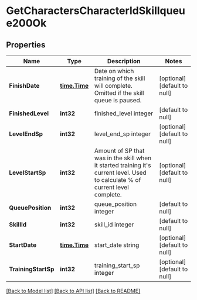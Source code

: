 # GetCharactersCharacterIdSkillqueue200Ok

## Properties
Name | Type | Description | Notes
------------ | ------------- | ------------- | -------------
**FinishDate** | [**time.Time**](time.Time.md) | Date on which training of the skill will complete. Omitted if the skill queue is paused. | [optional] [default to null]
**FinishedLevel** | **int32** | finished_level integer | [default to null]
**LevelEndSp** | **int32** | level_end_sp integer | [optional] [default to null]
**LevelStartSp** | **int32** | Amount of SP that was in the skill when it started training it&#x27;s current level. Used to calculate % of current level complete. | [optional] [default to null]
**QueuePosition** | **int32** | queue_position integer | [default to null]
**SkillId** | **int32** | skill_id integer | [default to null]
**StartDate** | [**time.Time**](time.Time.md) | start_date string | [optional] [default to null]
**TrainingStartSp** | **int32** | training_start_sp integer | [optional] [default to null]

[[Back to Model list]](../README.md#documentation-for-models) [[Back to API list]](../README.md#documentation-for-api-endpoints) [[Back to README]](../README.md)

